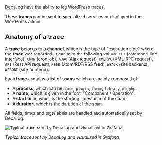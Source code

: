 [DecaLog](https://perfops.one/decalog) have the ability to log WordPress traces.

These __traces__ can be sent to specialized services or displayed in the WordPress admin.

## Anatomy of a trace
A __trace__ belongs to a __channel__, which is the type of "execution pipe" where the __trace__ was recorded. It can take the following values: `CLI` (command-line interface), `CRON` (cron job), `AJAX` (Ajax request), `XMLRPC` (XML-RPC request), `API` (Rest API request), `FEED` (Atom/RDF/RSS feed), `WBACK` (site backend), `WFRONT` (site frontend).

Each __trace__ contains a list of __spans__ which are mainly composed of:
- A __process__, which can be: `core`, `plugin`, `theme`, `library`, `db`, `php`.
- A __name__, which is given in the form "Component / Operation".
- A __start time__, which is the starting timestamp of the span.
- A __duration__, which is the duration of the span.

All fields, times and tags/labels are handled and automatically set by DecaLog.

![Typical trace sent by DecaLog and visualized in Grafana](https://perfops.one/assets/images/traces-example.jpg "Typical trace sent by DecaLog and visualized in Grafana")

_Typical trace sent by DecaLog and visualized in Grafana_
